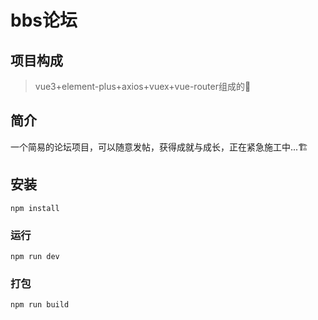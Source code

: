 # bbs论坛

## 项目构成

> vue3+element-plus+axios+vuex+vue-router组成的🎢

## 简介
一个简易的论坛项目，可以随意发帖，获得成就与成长，正在紧急施工中...🏗️

## 安装

```
npm install
```

### 运行

```
npm run dev
```

### 打包

```
npm run build
```
